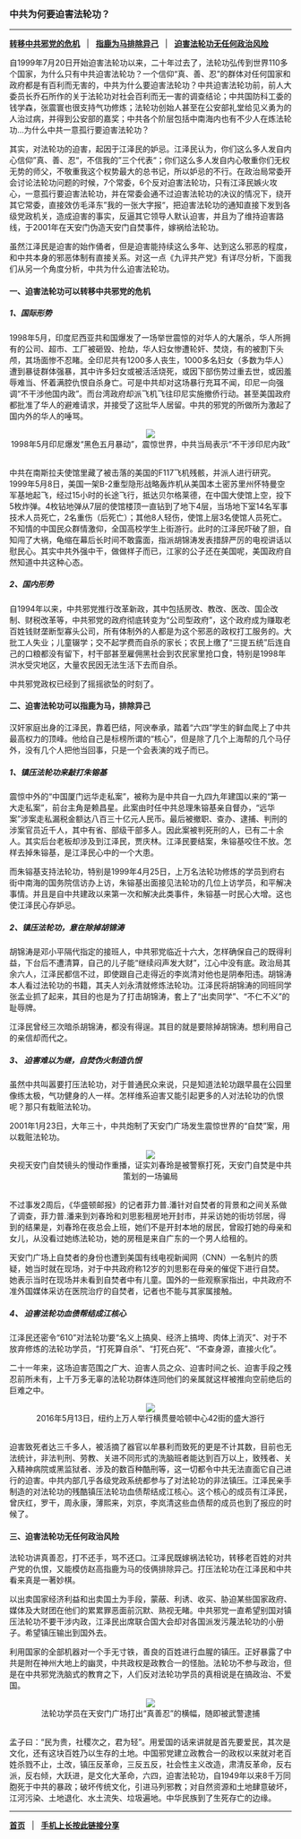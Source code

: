 ### 中共为何要迫害法轮功？

---

[<b>转移中共邪党的危机</b>](#一迫害法轮功可以转移中共邪党的危机) &nbsp;&nbsp;|&nbsp;&nbsp; [<b>指鹿为马排除异己</b>](#二迫害法轮功可以指鹿为马排除异己) &nbsp;&nbsp;|&nbsp;&nbsp; [<b>迫害法轮功无任何政治风险</b>](#三迫害法轮功无任何政治风险)

自1999年7月20日开始迫害法轮功以来，二十年过去了，法轮功弘传到世界110多个国家，为什么只有中共迫害法轮功？一个信仰“真、善、忍”的群体对任何国家和政府都是有百利而无害的，中共为什么要迫害法轮功？中共迫害法轮功前，前人大委员长乔石所作的关于法轮功对社会百利而无一害的调查结论；中共国防科工委的钱学森，张震寰也很支持气功修炼；法轮功创始人甚至在公安部礼堂给见义勇为的人治过病，并得到公安部的嘉奖；中共各个阶层包括中南海内也有不少人在炼法轮功...为什么中共一意孤行要迫害法轮功？ 

其实，对法轮功的迫害，起因于江泽民的妒忌。江泽民认为，你们这么多人发自内心信仰”真、善、忍“，不信我的”三个代表“；你们这么多人发自内心敬重你们无权无势的师父，不敬重我这个权势最大的总书记，所以妒忌的不行。在政治局常委开会讨论法轮功问题的时候，7个常委，6个反对迫害法轮功，只有江泽民嫉火攻心，一意孤行要迫害法轮功，并在常委会通不过迫害法轮功的决议的情况下，绕开其它常委，直接效仿毛泽东”我的一张大字报“，把迫害法轮功的通知直接下发到各级党政机关，造成迫害的事实，反逼其它领导人默认迫害，并且为了维持迫害路线，于2001年在天安门伪造天安门自焚事件，嫁祸给法轮功。   

虽然江泽民是迫害的始作俑者，但是迫害能持续这么多年、达到这么邪恶的程度，和中共本身的邪恶体制有直接关系。对这一点《九评共产党》有详尽分析，下面我们从另一个角度分析，中共为什么迫害法轮功。  

#### 一、迫害法轮功可以转移中共邪党的危机

##### 1、国际形势

1998年5月，印度尼西亚共和国爆发了一场举世震惊的对华人的大屠杀，华人所拥有的公司、超市、工厂被砸毁、抢劫，华人妇女惨遭轮奸、焚烧，有的被割下头颅，其场面惨不忍睹。全印尼共有1200多人丧生，1000多名妇女（多数为华人）遭到暴徒群体强暴，其中许多妇女或被活活烧死，或因下部伤势过重去世，或因羞辱难当、怀着满腔仇恨自杀身亡。可是中共却对这场暴行充耳不闻，印尼一向强调“不干涉他国内政”。而台湾政府却派飞机飞往印尼实施撤侨行动。甚至美国政府都批准了华人的避难请求，并接受了这批华人居留。中共的邪党的所做所为激起了国内外的华人的唾骂。
<div align="center">
<img src="http://i.epochtimes.com/assets/uploads/2014/01/1401191841582583.jpg"/><br/>
1998年5月印尼爆发“黑色五月暴动”，震惊世界，中共当局表示“不干涉印尼内政”
</div><br/>

中共在南斯拉夫使馆里藏了被击落的美国的F117飞机残骸，并派人进行研究。1999年5月8日，美国一架B-2重型隐形战略轰炸机从美国本土密苏里州怀特曼空军基地起飞，经过15小时的长途飞行，抵达贝尔格莱德，在中国大使馆上空，投下5枚炸弹。4枚钻地弹从7层的使馆楼顶一直钻到了地下4层，当场地下室14名军事技术人员死亡，2名重伤（后死亡）；其他8人轻伤，使馆上层3名使馆人员死亡。不知情的中国民众群情激仰，全国高校学生上街游行。此时的江泽民吓破了胆，自知闯了大祸，龟缩在幕后长时间不敢露面，指派胡锦涛发表措辞严厉的电视讲话以慰民心。其实中共外强中干，做做样子而已，江家的公子还在美国呢，美国政府自然知道中共这种心态。

##### 2、国内形势

自1994年以来，中共邪党推行改革新政，其中包括房改、教改、医改、国企改制、财税改革等，中共邪党的政府彻底转变为“公司型政府”，这个政府成为赚取老百姓钱财垄断型寡头公司，所有体制外的人都是为这个邪恶的政权打工服务的。大批工人失业；儿童辍学；交不起学费而自杀的家长；农民上缴了“三提五统”后连自己的口粮都没有留下，村干部甚至雇佣黑社会到农民家里抢口食，特别是1998年洪水受灾地区，大量农民因无法生活下去而自杀。

中共邪党政权已经到了摇摇欲坠的时刻了。

#### 二、迫害法轮功可以指鹿为马，排除异己

汉奸家庭出身的江泽民，靠着巴结，阿谀奉承，踏着“六四”学生的鲜血爬上了中共最高权力的顶峰。他给自己是标榜所谓的“核心”，但是除了几个上海帮的几个马仔外，没有几个人把他当回事，只是一个会表演的戏子而已。

##### 1、镇压法轮功来敲打朱镕基

震惊中外的“中国厦门远华走私案”，被称为是中共自一九四九年建国以来的“第一大走私案”，前台主角是赖昌星。此案由时任中共总理朱镕基亲自督办，“远华案”涉案走私漏税金额达八百三十亿元人民币。最后被撤职、查办、逮捕、判刑的涉案官员近千人，其中有省、部级干部多人。因此案被判死刑的人，已有二十余人。其实后台老板却涉及到江泽民，贾庆林。江泽民要结案，朱镕基咬住不放。怎样去掉朱镕基，是江泽民心中的一个大患。

而朱镕基支持法轮功，特别是1999年4月25日，上万名法轮功修炼的学员到府右街中南海的国务院信访办上访，朱镕基出面接见法轮功的几位上访学员，和平解决事情。并且是自中共建政以来第一次和解决此类事件，朱镕基一时民心大增。这也使江泽民心存妒忌。

##### 2、镇压法轮功，意在除掉胡锦涛

胡锦涛是邓小平隔代指定的接班人，中共邪党临近十六大，怎样确保自己的既得利益，下台后不遭清算，自己的儿子能“继续闷声发大财”，江心中没有底。政治局其余六人，江泽民都信不过，即使跟自己走得近的李岚清对他也是阴奉阳违。胡锦涛本人看过法轮功的书籍，其夫人刘永清就修炼法轮功。江泽民将胡锦涛的同班同学张孟业抓了起来，其目的也是为了打击胡锦涛，套上了“出卖同学”、“不仁不义”的耻辱牌。

江泽民曾经三次暗杀胡锦涛，都没有得逞。其目的就是要除掉胡锦涛。想利用自己的亲信却而代之。

##### 3、 迫害难以为继，自焚伪火制造仇恨

虽然中共叫嚣要打压法轮功，对于普通民众来说，只是知道法轮功跟早晨在公园里像练太极，气功健身的人一样。怎样维系迫害又能引起更多的人对法轮功的仇恨呢？那只有栽赃法轮功。

2001年1月23日，大年三十，中共炮制了天安门广场发生震惊世界的“自焚”案，用以栽赃法轮功。
<div align="center">
<img src="http://i.epochtimes.com/assets/uploads/2014/01/1309112107291657-562x400.jpg"/><br/>
央视天安门自焚镜头的慢动作重播，证实刘春玲是被警察打死，天安门自焚是中共策划的一场骗局
</div><br/>

不过事发2周后，《华盛顿邮报》的记者菲力普.潘针对自焚者的背景和之间关系做了调查，菲力普.潘来到刘春玲和刘思影租房地开封市，并采访她的街坊邻居，得到的结果是，刘春玲在夜总会上班，她们不是开封本地的居民，曾殴打她的母亲和女儿，从没看过她练法轮功，她的房租是来自广东的一个男人给租的。

天安门广场上自焚者的身份也遭到美国有线电视新闻网（CNN）一名制片的质疑，她当时就在现场，对于中共政府称12岁的刘思影在母亲的催促下进行自焚。她表示当时在现场并未看到自焚者中有儿童。国外的一些观察家指出，中共政府不准外国媒体采访在医院治疗的自焚者，记者也不能与其家属接触。


##### 4、 迫害法轮功血债帮结成江核心

江泽民还密令“610”对法轮功要“名义上搞臭、经济上搞垮、肉体上消灭”、对于不放弃修炼的法轮功学员，“打死算自杀”、“打死白死”、“不查身源，直接火化”。

二十一年来，这场迫害范围之广大、迫害人员之众、迫害时间之长、迫害手段之残忍前所未有，上千万多无辜的法轮功群体连同他们的亲属就这样被推向空前绝后的巨难之中。
<div align="center">
<img src="http://i.epochtimes.com/assets/uploads/2016/06/160513180234815-600x400.jpg"/><br/>
2016年5月13日，纽约上万人举行横贯曼哈顿中心42街的盛大游行
</div><br/>

迫害致死者达三千多人，被活摘了器官以牟暴利而致死的更是不计其数，目前也无法统计，非法判刑、劳教、关进不同形式的洗脑班者能达到百万以上，致残者、关入精神病院或黑监狱者、涉及的数百种酷刑等，这一切都令中共无法直面它自己进行的迫害。中共内部几乎各级党政系统都参与了对法轮功的非法镇压。江泽民亲手制造的对法轮功的残酷镇压法轮功血债帮结成江核心。这个核心的成员有江泽民，曾庆红，罗干，周永康，薄熙来，刘京，李岚清这些血债帮的成员也到了报应的时候了。

#### 三、迫害法轮功无任何政治风险

法轮功讲真善忍，打不还手，骂不还口。江泽民既嫁祸法轮功，转移老百姓的对共产党的仇恨，又能模仿赵高指鹿为马的伎俩排除异己。打压法轮功在江泽民和中共看来真是一著妙棋。

以出卖国家经济利益和出卖国土为手段，蒙蔽、利诱、收买、胁迫某些国家政府、媒体及大财团在他们的累累罪恶面前沉默、熟视无睹。中共邪党一直希望别国对镇压法轮功不要干涉内政，江泽民出席联合国大会却对各国派发污蔑法轮功的小册子。希望镇压输出到国外去。

利用国家的全部机器对一个手无寸铁，善良的百姓进行血腥的镇压。正好暴露了中共是附在神州大地上的幽灵，中共政权是政教合一的怪胎。法轮功不参与政治，但是在中共邪党洗脑式的教育之下，人们反对法轮功学员的真相说是在搞政治、不爱国。
<div align="center">
<img src="http://i.epochtimes.com/assets/uploads/2016/02/1509251034522320.jpg"/><br/>
 法轮功学员在天安门广场打出“真善忍”的横幅，随即被武警逮捕
</div><br/>

孟子曰：“民为贵，社稷次之，君为轻”。用爱国的话来讲就是首先要爱民，其次是文化，还有这块百姓乃以生存的土地。中国邪党建立政教合一的政权以来就对老百姓杀戮不止，土改，镇压反革命，三反五反，社会性主义改造，肃清反革命，反右派，反右倾，大跃进，是文化大革命，六四，迫害法轮功，自1949年以来8千万同胞死于中共的暴政；破坏传统文化，引进马列邪教；对自然资源和土地肆意破坏，江河污染、土地退化、水土流失、垃圾遍地。中华民族到了生死存亡的边缘。


---

[<b>首页</b>](../README.md) &nbsp;&nbsp;|&nbsp;&nbsp; [<b>手机上长按此链接分享</b>](#) 
